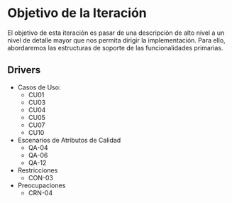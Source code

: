 # Objetivo de la Iteración

El objetivo de esta iteración es pasar de una descripción de alto nivel a un nivel de detalle mayor que nos permita dirigir la implementación.
Para ello, abordaremos las estructuras de soporte de las funcionalidades primarias.

## Drivers

- Casos de Uso:
  - CU01
  - CU03
  - CU04
  - CU05
  - CU07
  - CU10
- Escenarios de Atributos de Calidad
  - QA-04
  - QA-06
  - QA-12
- Restricciones
  - CON-03
- Preocupaciones
  - CRN-04
